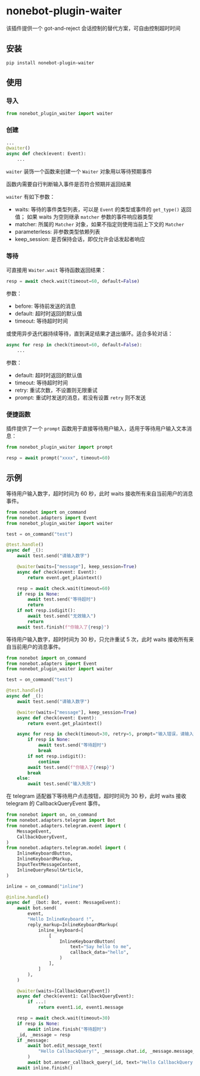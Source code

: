 # nonebot-plugin-waiter

该插件提供一个 got-and-reject 会话控制的替代方案，可自由控制超时时间

## 安装

```shell
pip install nonebot-plugin-waiter
```

## 使用

### 导入

```python
from nonebot_plugin_waiter import waiter
```

### 创建

```python
...
@waiter()
async def check(event: Event):
    ...
```

`waiter` 装饰一个函数来创建一个 `Waiter` 对象用以等待预期事件

函数内需要自行判断输入事件是否符合预期并返回结果

`waiter` 有如下参数：

- waits: 等待的事件类型列表，可以是 `Event` 的类型或事件的 `get_type()` 返回值；
    如果 waits 为空则继承 `matcher` 参数的事件响应器类型
- matcher: 所属的 `Matcher` 对象，如果不指定则使用当前上下文的 `Matcher`
- parameterless: 非参数类型依赖列表
- keep_session: 是否保持会话，即仅允许会话发起者响应

### 等待

可直接用 `Waiter.wait` 等待函数返回结果：

```python
resp = await check.wait(timeout=60, default=False)
```

参数：

- before: 等待前发送的消息
- default: 超时时返回的默认值
- timeout: 等待超时时间

或使用异步迭代器持续等待，直到满足结果才退出循环。适合多轮对话：

```python
async for resp in check(timeout=60, default=False):
    ...
```

参数：

- default: 超时时返回的默认值
- timeout: 等待超时时间
- retry: 重试次数，不设置则无限重试
- prompt: 重试时发送的消息，若没有设置 `retry` 则不发送

### 便捷函数

插件提供了一个 `prompt` 函数用于直接等待用户输入，适用于等待用户输入文本消息：

```python
from nonebot_plugin_waiter import prompt

resp = await prompt("xxxx", timeout=60)
```

## 示例

等待用户输入数字，超时时间为 60 秒，此时 waits 接收所有来自当前用户的消息事件。

```python
from nonebot import on_command
from nonebot.adapters import Event
from nonebot_plugin_waiter import waiter

test = on_command("test")

@test.handle()
async def _():
    await test.send("请输入数字")

    @waiter(waits=["message"], keep_session=True)
    async def check(event: Event):
        return event.get_plaintext()

    resp = await check.wait(timeout=60)
    if resp is None:
        await test.send("等待超时")
        return
    if not resp.isdigit():
        await test.send("无效输入")
        return
    await test.finish(f"你输入了{resp}")
```

等待用户输入数字，超时时间为 30 秒，只允许重试 5 次，此时 waits 接收所有来自当前用户的消息事件。

```python
from nonebot import on_command
from nonebot.adapters import Event
from nonebot_plugin_waiter import waiter

test = on_command("test")

@test.handle()
async def _():
    await test.send("请输入数字")

    @waiter(waits=["message"], keep_session=True)
    async def check(event: Event):
        return event.get_plaintext()

    async for resp in check(timeout=30, retry=5, prompt="输入错误，请输入数字。剩余次数：{count}"):
        if resp is None:
            await test.send("等待超时")
            break
        if not resp.isdigit():
            continue
        await test.send(f"你输入了{resp}")
        break
    else:
        await test.send("输入失败")
```

在 telegram 适配器下等待用户点击按钮，超时时间为 30 秒，此时 waits 接收 telegram 的 CallbackQueryEvent 事件。

```python
from nonebot import on, on_command
from nonebot.adapters.telegram import Bot
from nonebot.adapters.telegram.event import (
    MessageEvent,
    CallbackQueryEvent,
)
from nonebot.adapters.telegram.model import (
    InlineKeyboardButton,
    InlineKeyboardMarkup,
    InputTextMessageContent,
    InlineQueryResultArticle,
)

inline = on_command("inline")

@inline.handle()
async def _(bot: Bot, event: MessageEvent):
    await bot.send(
        event,
        "Hello InlineKeyboard !",
        reply_markup=InlineKeyboardMarkup(
            inline_keyboard=[
                [
                    InlineKeyboardButton(
                        text="Say hello to me",
                        callback_data="hello",
                    )
                ],
            ]
        ),
    )

    @waiter(waits=[CallbackQueryEvent])
    async def check(event1: CallbackQueryEvent):
        if ...:
            return event1.id, event1.message

    resp = await check.wait(timeout=30)
    if resp is None:
        await inline.finish("等待超时")
    _id, _message = resp
    if _message:
        await bot.edit_message_text(
            "Hello CallbackQuery!", _message.chat.id, _message.message_id
        )
        await bot.answer_callback_query(_id, text="Hello CallbackQuery!")
    await inline.finish()
```
